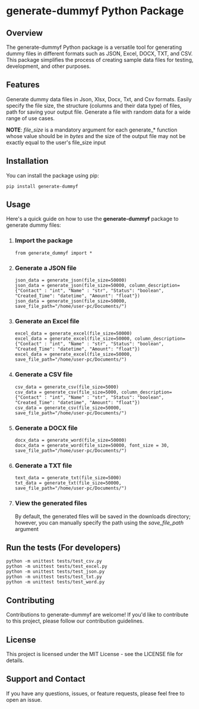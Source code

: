 # generate-dummyf Python Package #

## Overview ##
   The generate-dummyf Python package is a versatile tool for generating dummy files in different formats such as JSON, Excel, DOCX, TXT, and CSV. This package 
   simplifies the process of creating sample data files for testing, development, and other purposes.

## Features ##
   Generate dummy data files in Json, Xlsx, Docx, Txt, and Csv formats. Easily specify the file size, the structure (columns and their data type) of files, path for 
   saving your output file. Generate a file with random data for a wide range of use cases.

   **NOTE**: *file_size* is a mandatory argument for each generate_* function whose value should be in *bytes* and the size of the output file may not be exactly 
   equal to the user's file_size input

## Installation ##
   You can install the package using pip:

   ```
   pip install generate-dummyf
   ```

## Usage ##
   Here's a quick guide on how to use the **generate-dummyf** package to generate dummy files: 

1. ### Import the package ###
   ```
   from generate_dummyf import *
   ```

2. ### Generate a JSON file ###
   ```
   json_data = generate_json(file_size=50000)
   json_data = generate_json(file_size=50000, column_description={"Contact" : "int", "Name" : "str", "Status": "boolean", "Created_Time": "datetime", "Amount": "float"})
   json_data = generate_json(file_size=50000, save_file_path="/home/user-pc/Documents/")
   ```

3. ### Generate an Excel file ###
   ```
   excel_data = generate_excel(file_size=50000)
   excel_data = generate_excel(file_size=50000, column_description={"Contact" : "int", "Name" : "str", "Status": "boolean", "Created_Time": "datetime", "Amount": "float"})
   excel_data = generate_excel(file_size=50000, save_file_path="/home/user-pc/Documents/")
   ```

4. ### Generate a CSV file 
   ```
   csv_data = generate_csv(file_size=5000)
   csv_data = generate_csv(file_size=5000, column_description={"Contact" : "int", "Name" : "str", "Status": "boolean", "Created_Time": "datetime", "Amount": "float"})
   csv_data = generate_csv(file_size=50000, save_file_path="/home/user-pc/Documents/")
   ```

5. ### Generate a DOCX file ###
   ```
   docx_data = generate_word(file_size=50000)
   docx_data = generate_word(file_size=50000, font_size = 30, save_file_path="/home/user-pc/Documents/")
   ```

6. ### Generate a TXT file ###
   ```
   text_data = generate_txt(file_size=5000)
   txt_data = generate_txt(file_size=50000, save_file_path="/home/user-pc/Documents/")
   ```

7. ### View the generated files ###
   By default, the generated files will be saved in the downloads directory; however, you can manually specify the path using the *save_file_path* argument

## Run the tests (For developers) ##
   ```
   python -m unittest tests/test_csv.py 
   python -m unittest tests/test_excel.py 
   python -m unittest tests/test_json.py 
   python -m unittest tests/test_txt.py 
   python -m unittest tests/test_word.py 
   ```

## Contributing ##
   Contributions to generate-dummyf are welcome! If you'd like to contribute to this project, please follow our contribution guidelines.

## License ##
   This project is licensed under the MIT License - see the LICENSE file for details.

## Support and Contact ##
   If you have any questions, issues, or feature requests, please feel free to open an issue.
